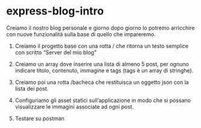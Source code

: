 # express-blog-intro

<!-- Esercizio -->
Creiamo il nostro blog personale e giorno dopo giorno lo potremo arricchire con nuove funzionalità sulla base di quello che impareremo.

1. Creiamo il progetto base con una rotta / che ritorna un testo semplice con scritto “Server del mio blog”

2. Creiamo un array dove inserire una lista di almeno 5 post, per ognuno indicare titolo, contenuto, immagine e tags (tags è un array di stringhe).

3. Creiamo poi una rotta /bacheca che restituisca un oggetto json con la lista dei post.

4. Configuriamo gli asset statici sull’applicazione in modo che si possano visualizzare le immagini
associate ad ogni post.

5. Testare su postman